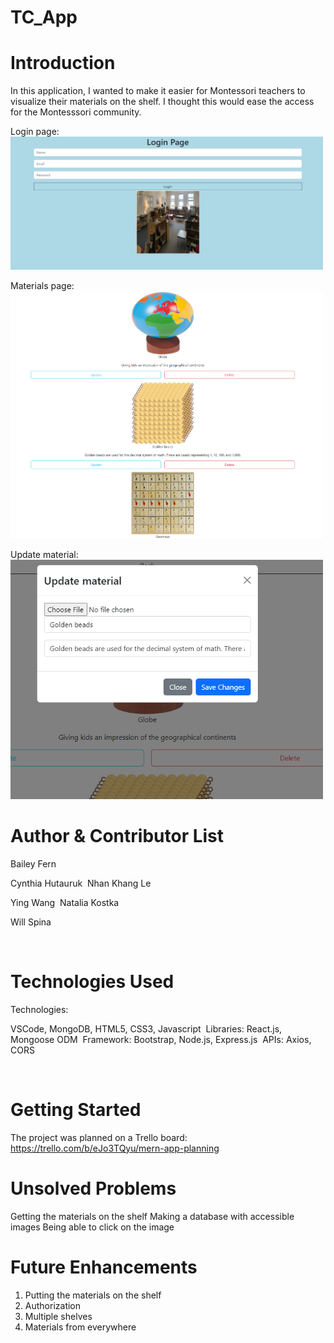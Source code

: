 # TC_App

# Introduction

In this application, I wanted to make it easier for Montessori teachers to 
visualize their materials on the shelf. I thought this would ease the access
for the Montesssori community. 

Login page: 
<img width="500" alt="Login" src = "https://github.com/BrFern/TC_App/blob/main/client/src/images/LoginPage.png">

Materials page:
<img width="500" alt="Materials page" src = "https://github.com/BrFern/TC_App/blob/main/client/src/images/MaterialsPage.png">

Update material:
<img width ="500" alt="Update page" src="https://github.com/BrFern/TC_App/blob/main/client/src/images/Update.png">


# Author & Contributor List
Bailey Fern

Cynthia Hutauruk
​
Nhan Khang Le

Ying Wang
​
Natalia Kostka

Will Spina
​

​
# Technologies Used

Technologies:

VSCode, MongoDB, HTML5, CSS3, Javascript
​
Libraries:
React.js, Mongoose ODM
​
Framework:
Bootstrap, Node.js, Express.js
​
APIs:
Axios, CORS
​

​
# Getting Started

The project was planned on a Trello board: https://trello.com/b/eJo3TQyu/mern-app-planning


# Unsolved Problems
 Getting the materials on the shelf
 Making a database with accessible images
 Being able to click on the image
​
​
# Future Enhancements

1. Putting the materials on the shelf
2. Authorization
3. Multiple shelves
4. Materials from everywhere



​

